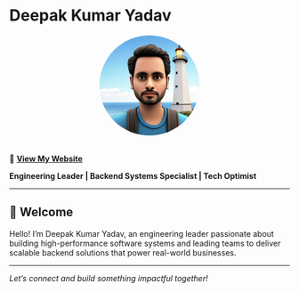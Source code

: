 # Deepak Kumar Yadav

<p align="center">
  <img src="photo.jpg" alt="Deepak Kumar Yadav" width="180" style="border-radius:50%;margin-bottom:16px;">
</p>


🚀 **[View My Website](https://d-k-y.github.io/D-K-Y/)**

**Engineering Leader | Backend Systems Specialist | Tech Optimist**

---

## 👋 Welcome

Hello! I’m Deepak Kumar Yadav, an engineering leader passionate about building high-performance software systems and leading teams to deliver scalable backend solutions that power real-world businesses.

---

*Let’s connect and build something impactful together!*